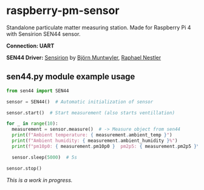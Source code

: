 # raspberry-pm-sensor
Standalone particulate matter measuring station.
Made for Raspberry Pi 4 with Sensirion SEN44 sensor.

**Connection: UART**

**SEN44 Driver:** [Sensirion](https://github.com/Sensirion/raspberry-pi-uart-sen44) by [Björn Muntwyler](https://github.com/MBjoern), [Raphael Nestler](https://github.com/rnestler)

## sen44.py module example usage
```py
from sen44 import SEN44

sensor = SEN44()  # Automatic initialization of sensor

sensor.start()  # Start measurement (also starts ventillation)

for _ in range(10):
  measurement = sensor.measure()  # -> Measure object from sen44
  print(f"Ambient temperature: { measurement.ambient_temp }")
  print(f"Ambient humidity: { measurement.ambient_humidity }%")
  print(f"pm10p0: { measurement.pm10p0 }  pm2p5: { measurement.pm2p5 }\n")

  sensor.sleep(5000)  # 5s

sensor.stop()
```

*This is a work in progress.*
